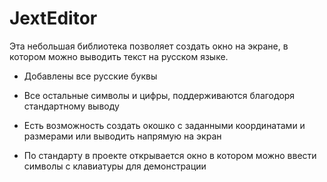# JextEditor

Эта небольшая библиотека позволяет создать окно на экране, в котором можно выводить текст на русском языке.

- Добавлены все русские буквы

- Все остальные символы и цифры, поддерживаются благодоря стандартному выводу

- Есть возможность создать окошко с заданными координатами и размерами или выводить напрямую на экран

- По стандарту в проекте открывается окно в котором можно ввести символы с клавиатуры для демонстрации
